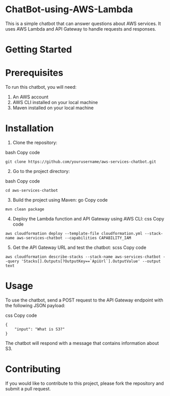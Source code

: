 # ChatBot-using-AWS-Lambda
This is a simple chatbot that can answer questions about AWS services. It uses AWS Lambda and API Gateway to handle requests and responses.

# Getting Started
# Prerequisites
To run this chatbot, you will need:

1. An AWS account
2. AWS CLI installed on your local machine
3. Maven installed on your local machine
# Installation
1. Clone the repository:

bash
Copy code
```
git clone https://github.com/yourusername/aws-services-chatbot.git
```
2. Go to the project directory:

bash
Copy code
```
cd aws-services-chatbot
```
3. Build the project using Maven:
go
Copy code
```
mvn clean package
```
4. Deploy the Lambda function and API Gateway using AWS CLI:
css
Copy code
```
aws cloudformation deploy --template-file cloudformation.yml --stack-name aws-services-chatbot --capabilities CAPABILITY_IAM
```
5. Get the API Gateway URL and test the chatbot:
scss
Copy code
```
aws cloudformation describe-stacks --stack-name aws-services-chatbot --query 'Stacks[].Outputs[?OutputKey==`ApiUrl`].OutputValue' --output text
```
# Usage
 To use the chatbot, send a POST request to the API Gateway endpoint with the following JSON payload:

css
Copy code
```
{
    "input": "What is S3?"
}
```
 The chatbot will respond with a message that contains information about S3.

# Contributing
If you would like to contribute to this project, please fork the repository and submit a pull request.
